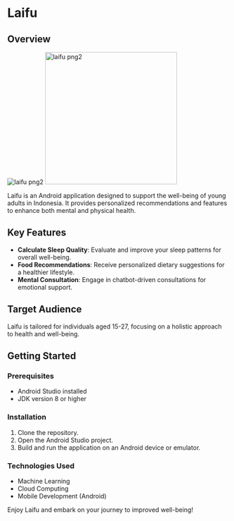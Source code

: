 # Laifu

## Overview
![laifu png2](https://github.com/ZulfikarPra/Laifu-Bangkit/assets/74854837/c751ef58-8e23-4e38-8b9f-b40578e63b00)
<img src="https://github.com/ZulfikarPra/Laifu-Bangkit/assets/74854837/c751ef58-8e23-4e38-8b9f-b40578e63b00" alt="laifu png2" width="300" height="auto">

Laifu is an Android application designed to support the well-being of young adults in Indonesia. It provides personalized recommendations and features to enhance both mental and physical health.

## Key Features

- **Calculate Sleep Quality**: Evaluate and improve your sleep patterns for overall well-being.
- **Food Recommendations**: Receive personalized dietary suggestions for a healthier lifestyle.
- **Mental Consultation**: Engage in chatbot-driven consultations for emotional support.

## Target Audience

Laifu is tailored for individuals aged 15-27, focusing on a holistic approach to health and well-being.

## Getting Started

### Prerequisites

- Android Studio installed
- JDK version 8 or higher

### Installation

1. Clone the repository.
2. Open the Android Studio project.
3. Build and run the application on an Android device or emulator.

### Technologies Used

- Machine Learning
- Cloud Computing
- Mobile Development (Android)

Enjoy Laifu and embark on your journey to improved well-being!
